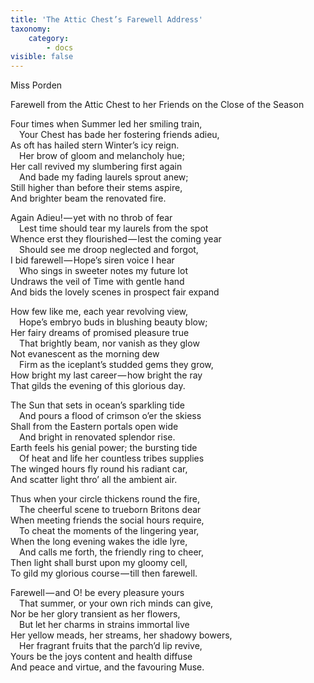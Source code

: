 ```yaml
---
title: 'The Attic Chest’s Farewell Address'
taxonomy:
    category:
        - docs
visible: false
---
```


<div class="author">Miss Porden</div>  

<span class="title">Farewell from the Attic Chest to her Friends on the Close of the Season</span>

Four times when Summer led her smiling train,  
&emsp;Your Chest has bade her fostering friends adieu,  
As oft has hailed stern Winter’s icy reign.  
&emsp;Her brow of gloom and melancholy hue;  
Her call revived my slumbering first again  
&emsp;And bade my fading laurels sprout anew;  
Still higher than before their stems aspire,  
And brighter beam the renovated fire.  


Again Adieu! — yet with no throb of fear  
&emsp;Lest time should tear my laurels from the spot  
Whence erst they flourished — lest the coming year  
&emsp;Should see me droop neglected and forgot,  
I bid farewell — Hope’s siren voice I hear  
&emsp;Who sings in sweeter notes my future lot  
Undraws the veil of Time with gentle hand  
And bids the lovely scenes in prospect fair expand  

How few like me, each year revolving view,  
&emsp;Hope’s embryo buds in blushing beauty blow;  
Her fairy dreams of promised pleasure true  
&emsp;That brightly beam, nor vanish as they glow  
Not evanescent as the morning dew  
&emsp;Firm as the iceplant’s studded gems they grow,  
How bright my last career — how bright the ray  
That gilds the evening of this glorious day.  

The Sun that sets in ocean’s sparkling tide  
&emsp;And pours a flood of crimson o’er the skiess  
Shall from the Eastern portals open wide  
&emsp;And bright in renovated splendor rise.  
Earth feels his genial power; the bursting tide  
&emsp;Of heat and life her countless tribes supplies  
The winged hours fly round his radiant car,  
And scatter light thro’ all the ambient air.

Thus when your circle thickens round the fire,  
&emsp;The cheerful scene to trueborn Britons dear  
When meeting friends the social hours require,  
&emsp;To cheat the moments of the lingering year,  
When the long evening wakes the idle lyre,  
&emsp;And calls me forth, the friendly ring to cheer,  
Then light shall burst upon my gloomy cell,  
To gild my glorious course — till then farewell.  

Farewell — and O! be every pleasure yours  
&emsp;That summer, or your own rich minds can give,  
Nor be her glory transient as her flowers,  
&emsp;But let her charms in strains immortal live  
Her yellow meads, her streams, her shadowy bowers,  
&emsp;Her fragrant fruits that the parch’d lip revive,  
Yours be the joys content and health diffuse  
And peace and virtue, and the favouring Muse.